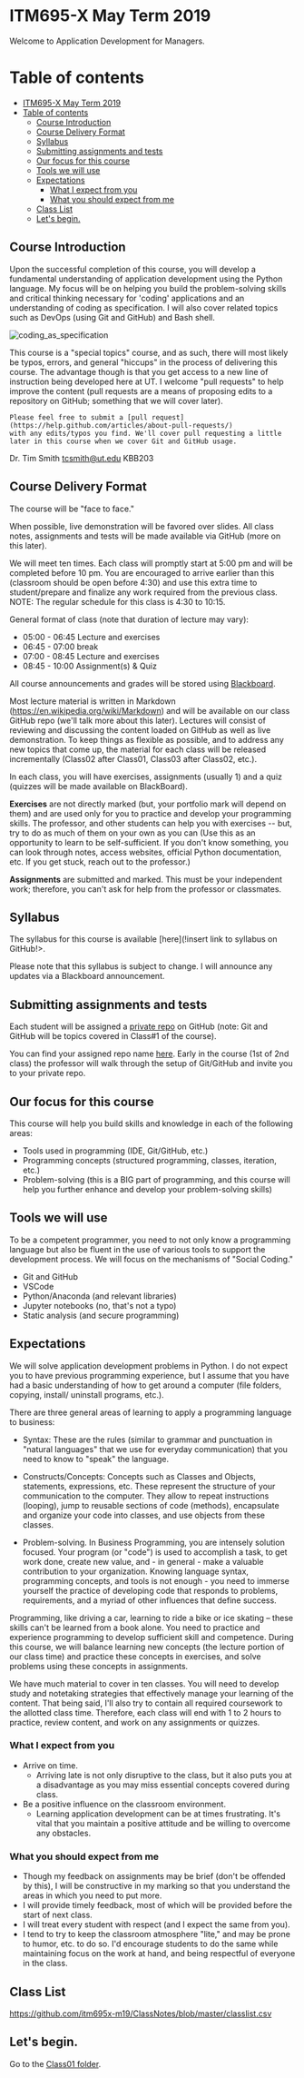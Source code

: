 # ITM695-X May Term 2019

Welcome to Application Development for Managers.


[TOC levels=2,3,4]: # "Table of contents"

# Table of contents
- [ITM695-X May Term 2019](#itm695-x-may-term-2019)
- [Table of contents](#table-of-contents)
  - [Course Introduction](#course-introduction)
  - [Course Delivery Format](#course-delivery-format)
  - [Syllabus](#syllabus)
  - [Submitting assignments and tests](#submitting-assignments-and-tests)
  - [Our focus for this course](#our-focus-for-this-course)
  - [Tools we will use](#tools-we-will-use)
  - [Expectations](#expectations)
    - [What I expect from you](#what-i-expect-from-you)
    - [What you should expect from me](#what-you-should-expect-from-me)
  - [Class List](#class-list)
  - [Let's begin.](#lets-begin)


## Course Introduction


Upon the successful completion of this course, you will develop a fundamental understanding of application development using the Python language. My focus will be on helping you build the problem-solving skills and critical thinking necessary for 'coding' applications and an understanding of coding as specification. I will also cover related topics such as DevOps (using Git and GitHub) and Bash shell. 

![coding_as_specification](Class01/images/coding_as_specification.png)

This course is a "special topics" course, and as such, there will most likely be typos, errors, and general "hiccups" in the process of delivering this course. The advantage though is that you get access to a new line of instruction being developed here at UT. I welcome "pull requests" to help improve the content (pull requests are a means of proposing edits to a repository on GitHub; something that we will cover later).

```
Please feel free to submit a [pull request](https://help.github.com/articles/about-pull-requests/)
with any edits/typos you find. We'll cover pull requesting a little later in this course when we cover Git and GitHub usage.
```


Dr. Tim Smith
tcsmith@ut.edu
KBB203


## Course Delivery Format

The course will be "face to face." 

When possible, live demonstration will be favored over slides. All class notes, assignments and tests will be made available via GitHub (more on this later).

We will meet ten times. Each class will promptly start at 5:00 pm and will be completed before 10 pm. You are encouraged to arrive earlier than this (classroom should be open before 4:30) and use this extra time to student/prepare and finalize any work required from the previous class. NOTE: The regular schedule for this class is 4:30 to 10:15.

General format of class (note that duration of lecture may vary):
* 05:00 - 06:45 Lecture and exercises
* 06:45 - 07:00 break
* 07:00 - 08:45 Lecture and exercises
* 08:45 - 10:00 Assignment(s) & Quiz

All course announcements and grades will be stored using [Blackboard](https://ut.blackboard.com/).

Most lecture material is written in Markdown (https://en.wikipedia.org/wiki/Markdown) and will be available on our class GitHub repo (we'll talk more about this later). Lectures will consist of reviewing and discussing the content loaded on GitHub as well as live demonstration. To keep things as flexible as possible, and to address any new topics that come up, the material for each class will be released incrementally (Class02 after Class01, Class03 after Class02, etc.).

In each class, you will have exercises, assignments (usually 1) and a quiz (quizzes will be made available on BlackBoard).

**Exercises** are not directly marked (but, your portfolio mark will depend on them) and are used only for you to practice and develop your programming skills. The professor, and other students can help you with exercises -- but, try to do as much of them on your own as you can (Use this as an opportunity to learn to be self-sufficient. If you don't know something, you can look through notes, access websites, official Python documentation, etc. If you get stuck, reach out to the professor.)

**Assignments** are submitted and marked. This must be your independent work; therefore, you can't ask for help from the professor or classmates.


## Syllabus

The syllabus for this course is available [here](!insert link to syllabus on GitHub!>.

Please note that this syllabus is subject to change. I will announce any updates via a Blackboard announcement.

## Submitting assignments and tests

Each student will be assigned a [private repo](https://softwareengineering.stackexchange.com/questions/87577/whats-the-benefit-of-having-a-private-repository-for-personal-projects)
on GitHub (note: Git and GitHub will be topics covered in Class#1 of the course).

You can find your assigned repo name [here](https://github.com/itm695x-m19/ClassNotes/blob/master/classlist.csv). Early in the course (1st of 2nd class) the professor will walk through the setup of Git/GitHub and invite you to your private repo.

## Our focus for this course

This course will help you build skills and knowledge in each of the following areas:

* Tools used in programming (IDE, Git/GitHub, etc.)
* Programming concepts (structured programming, classes, iteration, etc.)
* Problem-solving (this is a BIG part of programming, and this course will help you further enhance and develop your problem-solving skills)

## Tools we will use

To be a competent programmer, you need to not only know a programming language but also be fluent in the use of various tools to support the development process. We will focus on the mechanisms of "Social Coding."

* Git and GitHub
* VSCode
* Python/Anaconda (and relevant libraries)
* Jupyter notebooks (no, that's not a typo)
* Static analysis (and secure programming)

## Expectations

We will solve application development problems in Python. I do not expect you to have previous programming experience, but I assume that you have had a basic understanding of how to get around a computer (file folders, copying, install/ uninstall programs, etc.).

There are three general areas of learning to apply a programming language to business:

* Syntax: These are the rules (similar to grammar and punctuation in "natural languages" that we use for everyday communication) that you need to know to "speak" the language.

* Constructs/Concepts: Concepts such as Classes and Objects, statements, expressions, etc. These represent the structure of your communication to the computer. They allow to repeat instructions (looping), jump to reusable sections of code (methods), encapsulate and organize your code into classes, and use objects from these classes.

* Problem-solving. In Business Programming, you are intensely solution focused. Your program (or "code") is used to accomplish a task, to get work done, create new value, and - in general - make a valuable contribution to your organization. Knowing language syntax, programming concepts, and tools is not enough - you need to immerse yourself the practice of developing code that responds to problems, requirements, and a myriad of other influences that define success.

Programming, like driving a car, learning to ride a bike or ice skating – these skills can't be learned from a book alone. You need to practice and experience programming to develop sufficient skill and competence. During this course, we will balance learning new concepts (the lecture portion of our class time) and practice these concepts in exercises, and solve problems using these concepts in assignments.


We have much material to cover in ten classes. You will need to develop study and notetaking strategies that effectively manage your learning of the content. That being said, I'll also try to contain all required coursework to the allotted class time. Therefore, each class will end with 1 to 2 hours to practice, review content, and work on any assignments or quizzes.

### What I expect from you
* Arrive on time.
    * Arriving late is not only disruptive to the class, but it also puts you at a disadvantage as you may miss essential concepts covered during class.
* Be a positive influence on the classroom environment.
    * Learning application development can be at times frustrating. It's vital that you maintain a positive attitude and be willing to overcome any obstacles.

### What you should expect from me

* Though my feedback on assignments may be brief (don't be offended by this), I will be constructive in my marking so that you understand the areas in which you need to put more.
* I will provide timely feedback, most of which will be provided before the start of next class.
* I will treat every student with respect (and I expect the same from you).
* I tend to try to keep the classroom atmosphere "lite," and may be prone to humor, etc. to do so. I'd encourage students to do the same while maintaining focus on the work at hand, and being respectful of everyone in the class.

## Class List

https://github.com/itm695x-m19/ClassNotes/blob/master/classlist.csv



## Let's begin.

Go to the [Class01 folder](Class01).
